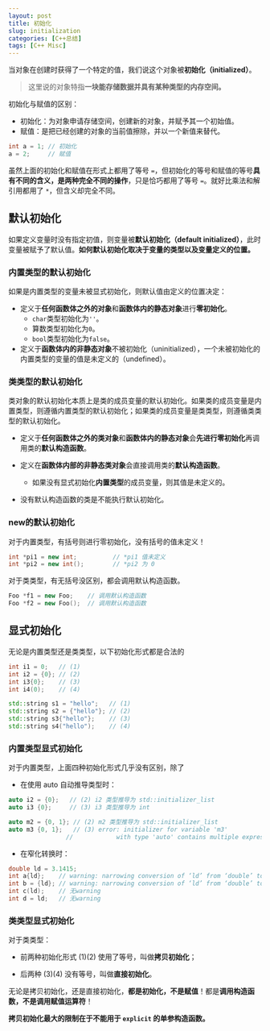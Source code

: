 ```yaml
---
layout: post
title: 初始化
slug: initialization
categories: [C++总结]
tags: [C++ Misc]
---
```



当对象在创建时获得了一个特定的值，我们说这个对象被**初始化（initialized）**。

>   这里说的对象特指**一块能存储数据并具有某种类型的内存空间。**

初始化与赋值的区别：

+   初始化：为对象申请存储空间，创建新的对象，并赋予其一个初始值。
+   赋值：是把已经创建的对象的当前值擦除，并以一个新值来替代。

```cpp
int a = 1; // 初始化
a = 2;     // 赋值
```

虽然上面的初始化和赋值在形式上都用了等号 `=`，但初始化的等号和赋值的等号**具有不同的含义，是两种完全不同的操作**，只是恰巧都用了等号 `=`。就好比乘法和解引用都用了 `*`，但含义却完全不同。

## 默认初始化

如果定义变量时没有指定初值，则变量被**默认初始化（default initialized）**，此时变量被赋予了默认值。**如何默认初始化取决于变量的类型以及变量定义的位置。**

### 内置类型的默认初始化

如果是内置类型的变量未被显式初始化，则默认值由定义的位置决定：

+   定义于**任何函数体之外的对象**和**函数体内的静态对象**进行**零初始化**。
    +   `char`类型初始化为`''`。
    +   算数类型初始化为`0`。
    +   `bool`类型初始化为`false`。
+   定义于**函数体内的非静态对象**不被初始化（uninitialized），一个未被初始化的内置类型的变量的值是未定义的（undefined）。

### 类类型的默认初始化

类对象的默认初始化本质上是类的成员变量的默认初始化。如果类的成员变量是内置类型，则遵循内置类型的默认初始化；如果类的成员变量是类类型，则遵循类类型的默认初始化。

+   定义于**任何函数体之外的类对象**和**函数体内的静态对象**会**先进行零初始化**再调用类的**默认构造函数**。
+   定义在**函数体内部的非静态类对象**会直接调用类的**默认构造函数**。
    +   如果没有显式初始化**内置类型**的成员变量，则其值是未定义的。

+   没有默认构造函数的类是不能执行默认初始化。

### new的默认初始化

对于内置类型，有括号则进行零初始化，没有括号的值未定义！

```cpp
int *pi1 = new int;          // *pi1 值未定义
int *pi2 = new int();        // *pi2 为 0
```

对于类类型，有无括号没区别，都会调用默认构造函数。

```cpp
Foo *f1 = new Foo;    // 调用默认构造函数
Foo *f2 = new Foo();  // 调用默认构造函数
```

## 显式初始化
无论是内置类型还是类类型，以下初始化形式都是合法的

```cpp
int i1 = 0;   // (1)
int i2 = {0}; // (2)
int i3{0};    // (3)
int i4(0);    // (4)

std::string s1 = "hello";   // (1)
std::string s2 = {"hello"}; // (2)
std::string s3{"hello"};    // (3)
std::string s4("hello");    // (4)
```
### 内置类型显式初始化

对于内置类型，上面四种初始化形式几乎没有区别，除了

+ 在使用 auto 自动推导类型时：

```cpp
auto i2 = {0};   // (2) i2 类型推导为 std::initializer_list
auto i3 {0};     // (3) i3 类型推导为 int

auto m2 = {0, 1}; // (2) m2 类型推导为 std::initializer_list
auto m3 {0, 1};   // (3) error: initializer for variable 'm3'
                //            with type 'auto' contains multiple expressions
```

+ 在窄化转换时：

```cpp
double ld = 3.1415;
int a{ld};    // warning: narrowing conversion of ‘ld’ from ‘double’ to ‘int’ [-Wnarrowing]
int b = {ld}; // warning: narrowing conversion of ‘ld’ from ‘double’ to ‘int’ [-Wnarrowing]
int c(ld);    // 无warning
int d = ld;   // 无warning
```


### 类类型显式初始化

对于类类型：

+   前两种初始化形式 (1)(2) 使用了等号，叫做**拷贝初始化**；

+   后两种 (3)(4) 没有等号，叫做**直接初始化**。

无论是拷贝初始化，还是直接初始化，**都是初始化，不是赋值**！都是**调用构造函数，不是调用赋值运算符**！

**拷贝初始化最大的限制在于不能用于 `explicit` 的单参构造函数。**
